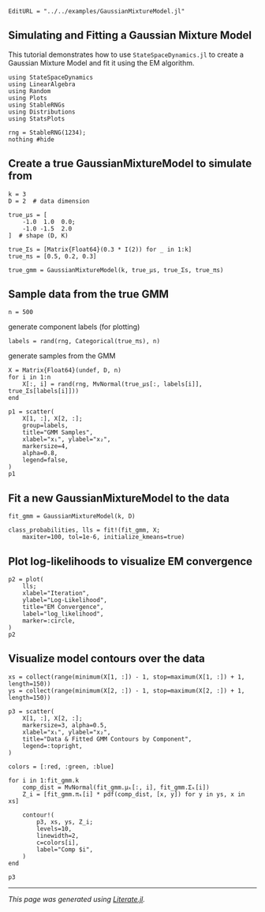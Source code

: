 ```@meta
EditURL = "../../examples/GaussianMixtureModel.jl"
```

## Simulating and Fitting a Gaussian Mixture Model

This tutorial demonstrates how to use `StateSpaceDynamics.jl` to
create a Gaussian Mixture Model and fit it using the EM algorithm.

````@example gaussian_mixture_model_example
using StateSpaceDynamics
using LinearAlgebra
using Random
using Plots
using StableRNGs
using Distributions
using StatsPlots

rng = StableRNG(1234);
nothing #hide
````

## Create a true GaussianMixtureModel to simulate from

````@example gaussian_mixture_model_example
k = 3
D = 2  # data dimension

true_μs = [
    -1.0  1.0  0.0;
    -1.0 -1.5  2.0
]  # shape (D, K)

true_Σs = [Matrix{Float64}(0.3 * I(2)) for _ in 1:k]
true_πs = [0.5, 0.2, 0.3]

true_gmm = GaussianMixtureModel(k, true_μs, true_Σs, true_πs)
````

## Sample data from the true GMM

````@example gaussian_mixture_model_example
n = 500
````

generate component labels (for plotting)

````@example gaussian_mixture_model_example
labels = rand(rng, Categorical(true_πs), n)
````

generate samples from the GMM

````@example gaussian_mixture_model_example
X = Matrix{Float64}(undef, D, n)
for i in 1:n
    X[:, i] = rand(rng, MvNormal(true_μs[:, labels[i]], true_Σs[labels[i]]))
end

p1 = scatter(
    X[1, :], X[2, :];
    group=labels,
    title="GMM Samples",
    xlabel="x₁", ylabel="x₂",
    markersize=4,
    alpha=0.8,
    legend=false,
)
p1
````

## Fit a new GaussianMixtureModel to the data

````@example gaussian_mixture_model_example
fit_gmm = GaussianMixtureModel(k, D)

class_probabilities, lls = fit!(fit_gmm, X;
    maxiter=100, tol=1e-6, initialize_kmeans=true)
````

## Plot log-likelihoods to visualize EM convergence

````@example gaussian_mixture_model_example
p2 = plot(
    lls;
    xlabel="Iteration",
    ylabel="Log-Likelihood",
    title="EM Convergence",
    label="log_likelihood",
    marker=:circle,
)
p2
````

## Visualize model contours over the data

````@example gaussian_mixture_model_example
xs = collect(range(minimum(X[1, :]) - 1, stop=maximum(X[1, :]) + 1, length=150))
ys = collect(range(minimum(X[2, :]) - 1, stop=maximum(X[2, :]) + 1, length=150))

p3 = scatter(
    X[1, :], X[2, :];
    markersize=3, alpha=0.5,
    xlabel="x₁", ylabel="x₂",
    title="Data & Fitted GMM Contours by Component",
    legend=:topright,
)

colors = [:red, :green, :blue]

for i in 1:fit_gmm.k
    comp_dist = MvNormal(fit_gmm.μₖ[:, i], fit_gmm.Σₖ[i])
    Z_i = [fit_gmm.πₖ[i] * pdf(comp_dist, [x, y]) for y in ys, x in xs]

    contour!(
        p3, xs, ys, Z_i;
        levels=10,
        linewidth=2,
        c=colors[i],
        label="Comp $i",
    )
end

p3
````

---

*This page was generated using [Literate.jl](https://github.com/fredrikekre/Literate.jl).*

